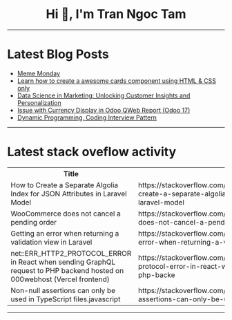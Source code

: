 <h1 align="center">Hi 👋, I'm Tran Ngoc Tam</h1>

---

# Latest Blog Posts 
<!-- BLOG-POST-LIST:START -->
- [Meme Monday](https://dev.to/ben/meme-monday-5b9c)
- [Learn how to create a awesome cards component using HTML &amp; CSS only](https://dev.to/ehsancoder/learn-how-to-create-a-awesome-cards-component-using-html-css-only-1dba)
- [Data Science in Marketing: Unlocking Customer Insights and Personalization](https://dev.to/fizza_c3e734ee2a307cf35e5/data-science-in-marketing-unlocking-customer-insights-and-personalization-2fao)
- [Issue with Currency Display in Odoo QWeb Report &lpar;Odoo 17&rpar;](https://dev.to/hello_lawrence/issue-with-currency-display-in-odoo-qweb-report-odoo-17-1lkl)
- [Dynamic Programming, Coding Interview Pattern](https://dev.to/harshm03/dynamic-programming-coding-interview-pattern-1da)
<!-- BLOG-POST-LIST:END -->

---

# Latest stack oveflow activity
<table>
  <tr><th>Title</th><th>Link</th></tr>
  <!-- STACKOVERFLOW:START --><tr><td>How to Create a Separate Algolia Index for JSON Attributes in Laravel Model</td><td>https://stackoverflow.com/questions/78661450/how-to-create-a-separate-algolia-index-for-json-attributes-in-laravel-model</td></tr><tr><td>WooCommerce does not cancel a pending order</td><td>https://stackoverflow.com/questions/78661446/woocommerce-does-not-cancel-a-pending-order</td></tr><tr><td>Getting an error when returning a validation view in Laravel</td><td>https://stackoverflow.com/questions/78661420/getting-an-error-when-returning-a-validation-view-in-laravel</td></tr><tr><td>net::ERR_HTTP2_PROTOCOL_ERROR in React when sending GraphQL request to PHP backend hosted on 000webhost &lpar;Vercel frontend&rpar;</td><td>https://stackoverflow.com/questions/78661396/neterr-http2-protocol-error-in-react-when-sending-graphql-request-to-php-backe</td></tr><tr><td>Non-null assertions can only be used in TypeScript files.javascript</td><td>https://stackoverflow.com/questions/78661303/non-null-assertions-can-only-be-used-in-typescript-files-javascript</td></tr><!-- STACKOVERFLOW:END -->
</table>

---


